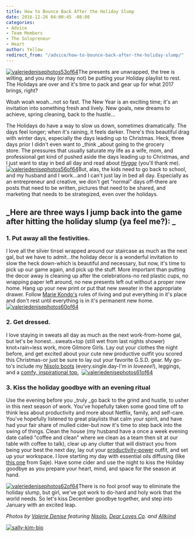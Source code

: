 ```yaml
---
title: How to Bounce Back After the Holiday Slump
date: 2016-12-26 04:00:45 -08:00
categories:
- Advice
- Team Members
- The Solopreneur
- Heart
author: Yellow
redirect_from: "/advice/how-to-bounce-back-after-the-holiday-slump/"
---
```


[![valeriedenisephotos53of64](https://yellow-blog-images.imgix.net/2016/12/ValerieDenisePhotos53of64.jpg)](https://yellow-blog-images.imgix.net/2016/12/ValerieDenisePhotos53of64.jpg)The presents are unwrapped, the tree is wilting, and you may (or may not) be putting your Holiday playlist to rest. The Holidays are over and it's time to pack and gear up for what 2017 brings, right?

Woah woah woah...not so fast. The New Year is an exciting time; it's an invitation into something fresh and lively. New goals, new dreams to achieve, spring cleaning, back to the hustle...

The Holidays do have a way to slow us down, sometimes dramatically. The days feel longer; when it's raining, it feels darker. There's this beautiful drag with winter days, especially the days leading up to Christmas. Heck, three days prior I didn't even want to _think _about going to the grocery store. The pressures that usually saturate my life as a wife, mom, and professional get kind of pushed aside the days leading up to Christmas, and I just want to stay in bed all day and read about _[Hygge](http://www.mothermag.com/hygge/)_ (you'll thank me).[![valeriedenisephotos56of64](https://yellow-blog-images.imgix.net/2016/12/ValerieDenisePhotos56of64.jpg)](https://yellow-blog-images.imgix.net/2016/12/ValerieDenisePhotos56of64.jpg)But, alas, the kids need to go back to school, and my husband and I work...and I can't just lay in bed all day. Especially as an entrepreneur and creative, we don't get "normal" days off-there are posts that need to be written, pictures that need to be shared, and marketing that needs to be strategized, even over the holidays.

## _Here are three ways I jump back into the game after hitting the holiday slump (ya feel me?): _

### 1\. Put away all the festivities.

I love all the silver tinsel wrapped around our staircase as much as the next gal, but we have to admit...the holiday decor is a wonderful invitation to slow the heck down-which is beautiful and necessary, but now, it's time to pick up our game again, and pick up the stuff. More important than putting the decor away is cleaning up after the celebrations-no red plastic cups, no wrapping paper left around, no new presents left out without a proper new home. Hang up your new print or put that new sweater in the appropriate drawer. Follow [Marie Kondo's](http://tidyingup.com/) rules of living and put everything in it's place and don't rest until everything is in it's permanent new home. [![valeriedenisephotos60of64](https://yellow-blog-images.imgix.net/2016/12/ValerieDenisePhotos60of64.jpg)](https://yellow-blog-images.imgix.net/2016/12/ValerieDenisePhotos60of64.jpg)

### 2\. Get dressed.

I love staying in sweats all day as much as the next work-from-home gal, but let's be honest...sweats+top (still wet from last nights shower) knot+rain=less work, more Gilmore Girls. Lay out your clothes the night before, and get excited about your cute new productive outfit you scored this Christmas-or just be sure to lay out your favorite G.S.D. gear. My go-to's include my [Nisolo boots](https://nisolo.com/collections/womens-boots-chukkas/products/harper-chukka-boot-oak) (every.single.day-I'm in _loveeee!_), leggings, and a [comfy, inspirational top.](https://www.allkiind.com/collections/sale?page=2)  [![valeriedenisephotos61of64](https://yellow-blog-images.imgix.net/2016/12/ValerieDenisePhotos61of64.jpg)](https://yellow-blog-images.imgix.net/2016/12/ValerieDenisePhotos61of64.jpg)

### 3. Kiss the holiday goodbye with an evening ritual

Use the evening before you _truly _go back to the grind and hustle, to usher in this next season of work. You've hopefully taken some good time off to think less about productivity and more about Netflix, family, and self-care. You've hopefully listened to great playlists that calm your spirit, and have had your fair share of mulled cider-but now it's time to step back into the swing of things. Clean the house (my husband have a once a week evening date called "coffee and clean" where we clean as a team then sit at our table with coffee to talk), clear up any clutter that will distract you from being your best the next day, lay out your [productivity-power](http://yellowconference.com/2016/12/12/how-to-dress-in-a-way-that-boots-your-productivity/) outfit, and set up your workspace. I love starting my day with essential oils diffusing (like [this one](http://www.saje.com/ca/house-warming-4052.html?cgid=essential-oils-diffuser-blends#start=15&cgid=essential-oils-diffuser-blends) from Saje). Have some cider and use the night to kiss the Holiday goodbye as you prepare your heart, mind, and space for the season at hand.

[![valeriedenisephotos62of64](https://yellow-blog-images.imgix.net/2016/12/ValerieDenisePhotos62of64.jpg)](https://yellow-blog-images.imgix.net/2016/12/ValerieDenisePhotos62of64.jpg)There is no fool proof way to eliminate the holiday slump, but girl, we've got work to do-hard and holy work that the world needs. So let's kiss December goodbye together, and step into January with an excited leap.

_Photos by [Valerie Denise](http://www.valeriedenisephotos.com/) featuring [Nisolo](https://nisolo.com/), [Dear Loves Co](https://www.dearlovesco.com/). and [Allkiind](https://www.allkiind.com/collections/womens-new-arrivals)_

[![sally-kim-bio](https://yellow-blog-images.imgix.net/2016/11/Sally-Kim-Bio.jpg)](http://lettersfromamister.tumblr.com/)
